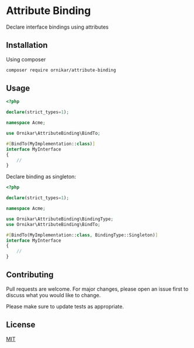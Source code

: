 # Attribute Binding

Declare interface bindings using attributes

## Installation

Using composer

```bash
composer require ornikar/attribute-binding
```

## Usage

```php
<?php

declare(strict_types=1);

namespace Acme;

use Ornikar\AttributeBinding\BindTo;

#[BindTo(MyImplementation::class)]
interface MyInterface
{
    //
}
```

Declare binding as singleton:
```php
<?php

declare(strict_types=1);

namespace Acme;

use Ornikar\AttributeBinding\BindingType;
use Ornikar\AttributeBinding\BindTo;

#[BindTo(MyImplementation::class, BindingType::Singleton)]
interface MyInterface
{
    //
}
```

## Contributing

Pull requests are welcome. For major changes, please open an issue first
to discuss what you would like to change.

Please make sure to update tests as appropriate.

## License

[MIT](https://choosealicense.com/licenses/mit/)